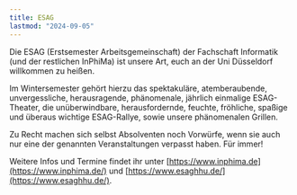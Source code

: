 ```yaml
---
title: ESAG
lastmod: "2024-09-05"
---
```


Die ESAG (Erstsemester Arbeitsgemeinschaft) der Fachschaft Informatik (und der restlichen InPhiMa) ist unsere Art, euch an der Uni Düsseldorf willkommen zu heißen.

Im Wintersemester gehört hierzu das spektakuläre, atemberaubende, unvergessliche, herausragende, phänomenale, jährlich einmalige
ESAG-Theater, die unüberwindbare, herausfordernde, feuchte, fröhliche, spaßige und überaus wichtige ESAG-Rallye, sowie unsere phänomenalen Grillen.

Zu Recht machen sich selbst Absolventen noch Vorwürfe, wenn sie auch nur eine der genannten Veranstaltungen verpasst haben. Für immer!

Weitere Infos und Termine findet ihr unter [https://www.inphima.de](https://www.inphima.de/) und [https://www.esaghhu.de/](https://www.esaghhu.de/).
